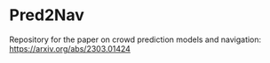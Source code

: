 # Pred2Nav
Repository for the paper on crowd prediction models and navigation: https://arxiv.org/abs/2303.01424

